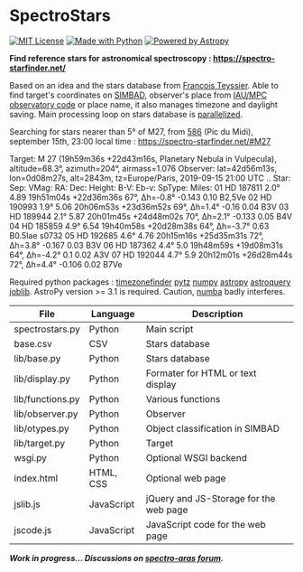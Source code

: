 # SpectroStars
[![MIT License](https://img.shields.io/badge/License-MIT-blue.svg)](./LICENSE.txt)
[![Made with Python](https://img.shields.io/badge/Made%20with-Python-red.svg)](https://www.python.org/)
[![Powered by Astropy](http://img.shields.io/badge/Powered%20by-AstroPy-orange.svg)](https://www.astropy.org)

**Find reference stars for astronomical spectroscopy : https://spectro-starfinder.net/**

Based on an idea and the stars database from [François Teyssier](http://www.spectro-aras.com/forum/viewtopic.php?f=8&t=1227). Able to find target's coordinates on [SIMBAD](https://simbad.u-strasbg.fr/simbad/), observer's place from [IAU/MPC observatory code](https://minorplanetcenter.net/iau/lists/ObsCodesF.html) or place name, it also manages timezone and daylight saving. Main processing loop on stars database is [parallelized](https://joblib.readthedocs.io/en/latest/parallel.html).


Searching for stars nearer than 5° of M27, from [586](https://minorplanetcenter.net/iau/lists/ObsCodesF.html) (Pic du Midi), september 15th, 23:00 local time : https://spectro-starfinder.net/#M27

Target: M  27 (19h59m36s +22d43m16s, Planetary Nebula in Vulpecula), altitude=68.3°, azimuth=204°, airmass=1.076
Observer: lat=42d56m13s, lon=0d08m27s, alt=2843m, tz=Europe/Paris, 2019-09-15 21:00 UTC
..  Star:       Sep:    VMag:   RA:       Dec:          Height:         B-V:    Eb-v:   SpType: Miles:
01  HD 187811   2.0°    4.89    19h51m04s +22d36m36s    67°, Δh=-0.8°   -0.143  0.10    B2,5Ve
02  HD 190993   1.9°    5.06    20h06m53s +23d36m52s    69°, Δh=1.4°    -0.16   0.04    B3V
03  HD 189944   2.1°    5.87    20h01m45s +24d48m02s    70°, Δh=2.1°    -0.133  0.05    B4V
04  HD 185859   4.9°    6.54    19h40m58s +20d28m38s    64°, Δh=-3.7°           0.63    B0.5Iae s0732
05  HD 192685   4.6°    4.76    20h15m16s +25d35m31s    72°, Δh=3.8°    -0.167  0.03    B3V
06  HD 187362   4.4°    5.0     19h48m59s +19d08m31s    64°, Δh=-4.2°   0.1     0.02    A3V
07  HD 192044   4.7°    5.9     20h12m01s +26d28m44s    72°, Δh=4.4°    -0.106  0.02    B7Ve

Required python packages : [timezonefinder](https://pypi.org/project/timezonefinder/) [pytz](https://pypi.org/project/pytz/) [numpy](https://pypi.org/project/numpy/) [astropy](https://pypi.org/project/astropy/) [astroquery](https://pypi.org/project/astroquery/) [joblib](https://pypi.org/project/joblib/). AstroPy version >= 3.1 is required. Caution, [numba](https://pypi.org/project/numba/) badly interferes.

File|Language|Description
----|--------|-----------
spectrostars.py|Python|Main script
base.csv|CSV|Stars database
lib/base.py|Python|Stars database
lib/display.py|Python|Formater for HTML or text display
lib/functions.py|Python|Various functions
lib/observer.py|Python|Observer
lib/otypes.py|Python|Object classification in SIMBAD
lib/target.py|Python|Target
wsgi.py|Python|Optional WSGI backend
index.html|HTML, CSS|Optional web page
jslib.js|JavaScript|jQuery and JS-Storage for the web page
jscode.js|JavaScript|JavaScript code for the web page

_**Work in progress... Discussions on [spectro-aras forum](http://www.spectro-aras.com/forum/viewtopic.php?f=8&t=2252).**_
